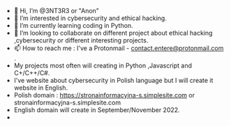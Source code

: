 - 👋 Hi, I’m @3NT3R3 or "Anon"
- 👀 I’m interested in cybersecurity and ethical hacking.
- 🌱 I’m currently learning coding in Python.
- 💞️ I’m looking to collaborate on different project about ethical hacking ,cybersecurity or different interesting projects.
- 📫 How to reach me : I've a Protonmail - contact.entere@protonmail.com .
- My projects most often will creating in Python ,Javascript and C+/C++/C#.
- I've website about cybersecurity in Polish language but I will create it website in English.
- Polish domain : https://stronainformacyjna-s.simplesite.com or stronainformacyjna-s.simplesite.com
- English domain will create in September/November 2022.
- 

<!---
3NT3R3/3NT3R3 is a ✨ special ✨ repository because its `README.md` (this file) appears on your GitHub profile.
You can click the Preview link to take a look at your changes.
--->
